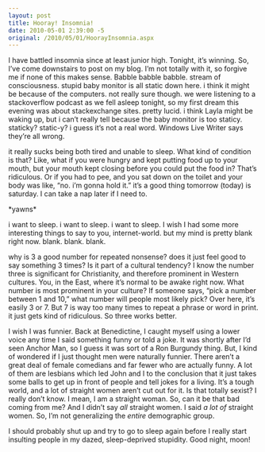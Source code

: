 ```yaml
---
layout: post
title: Hooray! Insomnia!
date: 2010-05-01 2:39:00 -5
original: /2010/05/01/HoorayInsomnia.aspx
---
```

I have battled insomnia since at least junior high.  Tonight, it’s winning.  So, I’ve come downstairs to post on my blog.  I’m not totally with it, so forgive me if none of this makes sense.  Babble babble babble.  stream of consciousness.  stupid baby monitor is all static down here.  i think it might be because of the computers. not really sure though.  we were listening to a stackoverflow podcast as we fell asleep tonight, so my first dream this evening was about stackexchange sites. pretty lucid.  i think Layla might be waking up, but i can’t really tell because the baby monitor is too staticy. staticky? static-y?  i guess it’s not a real word.  Windows Live Writer says they’re all wrong.

it really sucks being both tired and unable to sleep.  What kind of condition is that?  Like, what if you were hungry and kept putting food up to your mouth, but your mouth kept closing before you could put the food in?  That’s ridiculous.  Or if you had to pee, and you sat down on the toilet and your body was like, “no. i’m gonna hold it.”  it’s a good thing tomorrow (today) is saturday. I can take a nap later if I need to.

\*yawns\*

i want to sleep. i want to sleep. i want to sleep.  I wish I had some more interesting things to say to you, internet-world.  but my mind is pretty blank right now. blank. blank. blank.

why is 3 a good number for repeated nonsense?  does it just feel good to say something 3 times?  Is it part of a cultural tendency?  I know the number three is significant for Christianity, and therefore prominent in Western cultures.  You, in the East, where it’s normal to be awake right now.  What number is most prominent in your culture?  If someone says, “pick a number between 1 and 10,” what number will people most likely pick?  Over here, it’s easily 3 or 7.  But 7 is way too many times to repeat a phrase or word in print.  it just gets kind of ridiculous.  So three works better.

I wish I was funnier.  Back at Benedictine, I caught myself using a lower voice any time I said something funny or told a joke.  It was shortly after I’d seen Anchor Man, so I guess it was sort of a Ron Burgundy thing.  But, I kind of wondered if I just thought men were naturally funnier.  There aren’t a great deal of female comedians and far fewer who are actually funny.  A lot of them are lesbians which led John and I to the conclusion that it just takes some balls to get up in front of people and tell jokes for a living.  It’s a tough world, and a lot of straight women aren’t cut out for it.  Is that totally sexist?  I really don’t know.  I mean, I am a straight woman.  So, can it be that bad coming from me?  And I didn’t say *all* straight women.  I said *a lot of* straight women.  So, I’m not generalizing the *entire* demographic group.

I should probably shut up and try to go to sleep again before I really start insulting people in my dazed, sleep-deprived stupidity.  Good night, moon!